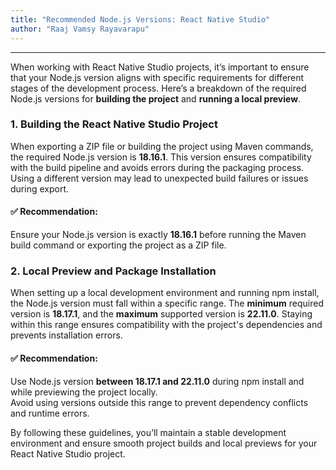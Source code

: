 ```yaml
---
title: "Recommended Node.js Versions: React Native Studio"
author: "Raaj Vamsy Rayavarapu"
---
```

---

When working with React Native Studio projects, it’s important to ensure that your Node.js version aligns with specific requirements for different stages of the development process. Here’s a breakdown of the required Node.js versions for **building the project** and **running a local preview**.

<!-- truncate -->

### 1. Building the React Native Studio Project

When exporting a ZIP file or building the project using Maven commands, the required Node.js version is **18.16.1**. This version ensures compatibility with the build pipeline and avoids errors during the packaging process. Using a different version may lead to unexpected build failures or issues during export.

#### ✅ Recommendation:

Ensure your Node.js version is exactly **18.16.1** before running the Maven build command or exporting the project as a ZIP file.


### 2. Local Preview and Package Installation

When setting up a local development environment and running npm install, the Node.js version must fall within a specific range. The **minimum** required version is **18.17.1**, and the **maximum** supported version is **22.11.0**. Staying within this range ensures compatibility with the project's dependencies and prevents installation errors.

#### ✅ Recommendation:

Use Node.js version **between 18.17.1 and 22.11.0** during npm install and while previewing the project locally.  
Avoid using versions outside this range to prevent dependency conflicts and runtime errors.

By following these guidelines, you’ll maintain a stable development environment and ensure smooth project builds and local previews for your React Native Studio project.